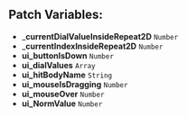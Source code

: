 ## Patch Variables:

* ___currentDialValueInsideRepeat2D__ ```Number```
* ___currentIndexInsideRepeat2D__ ```Number```
* __ui_buttonIsDown__ ```Number```
* __ui_dialValues__ ```Array```
* __ui_hitBodyName__ ```String```
* __ui_mouseIsDragging__ ```Number```
* __ui_mouseOver__ ```Number```
* __ui_NormValue__ ```Number```

